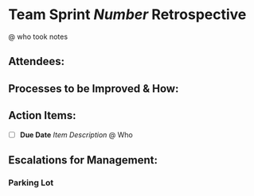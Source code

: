 # Team Sprint *Number* Retrospective
@ who took notes

## Attendees:

## Processes to be Improved & How:


## Action Items:
- [ ] **Due Date** *Item Description* @ Who

## Escalations for Management:


### Parking Lot


